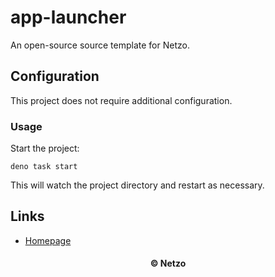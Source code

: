 # app-launcher

An open-source source template for Netzo.

## Configuration

This project does not require additional configuration.

### Usage

Start the project:

```
deno task start
```

This will watch the project directory and restart as necessary.

## Links

- [Homepage](https://app.netzo.io/templates/app-launcher)

<div align="center">
  <h4>© Netzo</h4>
</div>
